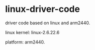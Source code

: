 # linux-driver-code
driver code based on linux and arm2440.


linux kernel:
  linux-2.6.22.6

platform:
  arm2440.
